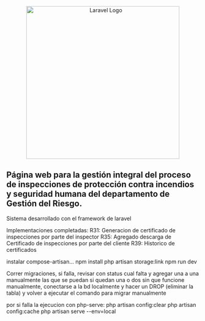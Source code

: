 <p align="center"><a href="https://laravel.com" target="_blank"><img src="https://raw.githubusercontent.com/laravel/art/master/logo-lockup/5%20SVG/2%20CMYK/1%20Full%20Color/laravel-logolockup-cmyk-red.svg" width="400" alt="Laravel Logo"></a></p>

## Página web para la gestión integral del proceso de inspecciones de protección contra incendios y seguridad humana del departamento de Gestión del Riesgo.

Sistema desarrollado con el framework de laravel

Implementaciones completadas:
R31: Generacion de certificado de inspecciones por parte del inspector
R35: Agregado descarga de Certificado de inspecciones por parte del cliente
R39: Historico de certificados

instalar compose-artisan...
npm install
php artisan storage:link
npm run dev


Correr migraciones, si falla, revisar con status cual falta y agregar una a una manualmente las que se puedan
si quedan una o dos sin que funcione manualmente, conectarse a la bd localmente y hacer un DROP (eliminar la tabla) y volver a ejecutar el comando para migrar manualmente

por si falla la ejecucion con php-serve:
php artisan config:clear
php artisan config:cache
php artisan serve --env=local

